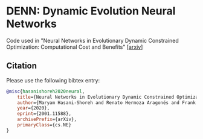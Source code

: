 # DENN: Dynamic Evolution Neural Networks

Code used in "Neural Networks in Evolutionary Dynamic Constrained Optimization: Computational Cost and Benefits" [[arxiv]](https://arxiv.org/abs/2001.11588)

## Citation

Please use the following bibtex entry:
```bibtex
@misc{hasanishoreh2020neural,
    title={Neural Networks in Evolutionary Dynamic Constrained Optimization: Computational Cost and Benefits},
    author={Maryam Hasani-Shoreh and Renato Hermoza Aragonés and Frank Neumann},
    year={2020},
    eprint={2001.11588},
    archivePrefix={arXiv},
    primaryClass={cs.NE}
}
```
